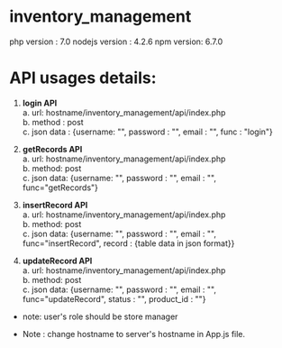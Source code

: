# inventory_management

php version : 7.0
nodejs version : 4.2.6
npm version: 6.7.0


# API usages details:

1. <b>login API</b> <br>
  a. url: hostname/inventory_management/api/index.php <br>
  b. method : post <br> 
  c. json data : {username: "", password : "", email : "", func : "login"} <br>


2. <b> getRecords API </b> <br>
  a. url: hostname/inventory_management/api/index.php <br>
  b. method: post <br>
  c. json data:  {username: "", password : "", email : "", func="getRecords"} <br>

3. <b>insertRecord API </b>  <br>
  a. url: hostname/inventory_management/api/index.php <br>
  b. method: post <br>
  c. json data:  {username: "", password : "", email : "", func="insertRecord", record : {table data in json format}} <br>

4. <b>updateRecord API</b> <br>
  a. url: hostname/inventory_management/api/index.php <br>
  b. method: post <br>
  c. json data:  {username: "", password : "", email : "", func="updateRecord", status : "", product_id : ""} <br>
  * note: user's role should be store manager


* Note : change hostname to server's hostname in App.js file.
